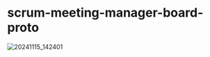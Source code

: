 # scrum-meeting-manager-board-proto

![20241115_142401](https://github.com/user-attachments/assets/fe040a07-971f-4f94-ae3f-a50fa9c7ab63)
